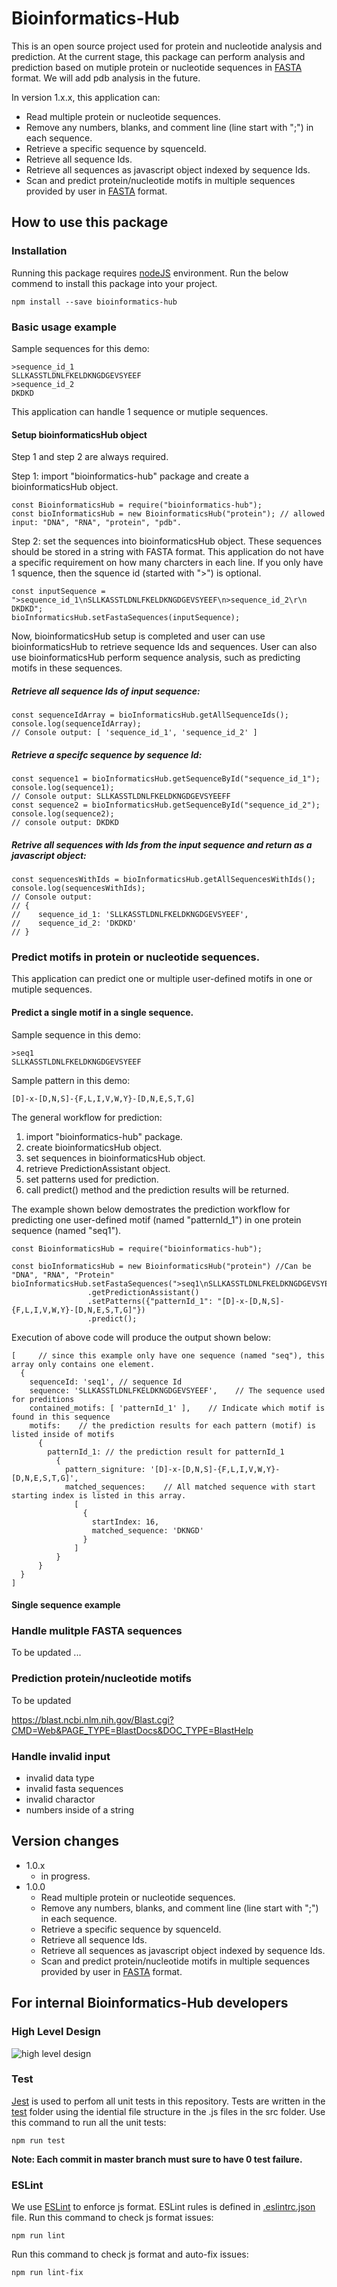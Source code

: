 # Bioinformatics-Hub
This is an open source project used for protein and nucleotide analysis and prediction. At the current stage, this package can perform analysis and prediction based on mutiple protein or nucleotide sequences in [FASTA](https://blast.ncbi.nlm.nih.gov/Blast.cgi?CMD=Web&PAGE_TYPE=BlastDocs&DOC_TYPE=BlastHelp) format. We will add pdb analysis in the future.

In version 1.x.x, this application can: 
- Read multiple protein or nucleotide sequences.
- Remove any numbers, blanks, and comment line (line start with ";") in each sequence.
- Retrieve a specific sequence by squenceId.
- Retrieve all sequence Ids.
- Retrieve all sequences as javascript object indexed by sequence Ids.
- Scan and predict protein/nucleotide motifs in multiple sequences provided by user in [FASTA](https://blast.ncbi.nlm.nih.gov/Blast.cgi?CMD=Web&PAGE_TYPE=BlastDocs&DOC_TYPE=BlastHelp) format.

## How to use this package
### Installation
Running this package requires [nodeJS](https://nodejs.org/en/) environment. Run the below commend to install this package into your project.
```
npm install --save bioinformatics-hub
```
### Basic usage example

Sample sequences for this demo: 
```
>sequence_id_1
SLLKASSTLDNLFKELDKNGDGEVSYEEF
>sequence_id_2
DKDKD
```
This application can handle 1 sequence or mutiple sequences.
#### Setup bioinformaticsHub object
Step 1 and step 2 are always required.

Step 1: import "bioinformatics-hub" package and create a bioinformaticsHub object.
```
const BioinformaticsHub = require("bioinformatics-hub");
const bioInformaticsHub = new BioinformaticsHub("protein"); // allowed input: "DNA", "RNA", "protein", "pdb".
```
Step 2: set the sequences into bioinformaticsHub object. These sequences should be stored in a string with FASTA format. This application do not have a specific requirement on how many charcters in each line. If you only have 1 squence, then the squence id (started with ">") is optional.
```
const inputSequence = ">sequence_id_1\nSLLKASSTLDNLFKELDKNGDGEVSYEEF\n>sequence_id_2\r\n DKDKD";
bioInformaticsHub.setFastaSequences(inputSequence); 
```
Now, bioinformaticsHub setup is completed and user can use bioinformaticsHub to retrieve sequence Ids and sequences. User can also use bioinformaticsHub perform sequence analysis, such as predicting motifs in these sequences.

##### Retrieve all sequence Ids of input sequence: 
```
const sequenceIdArray = bioInformaticsHub.getAllSequenceIds();
console.log(sequenceIdArray); 
// Console output: [ 'sequence_id_1', 'sequence_id_2' ]
```
##### Retrieve a specifc sequence by sequence Id:
```
const sequence1 = bioInformaticsHub.getSequenceById("sequence_id_1"); 
console.log(sequence1); 
// Console output: SLLKASSTLDNLFKELDKNGDGEVSYEEFF
const sequence2 = bioInformaticsHub.getSequenceById("sequence_id_2"); 
console.log(sequence2); 
// console output: DKDKD
```
##### Retrive all sequences with Ids from the input sequence and return as a javascript object:
```
const sequencesWithIds = bioInformaticsHub.getAllSequencesWithIds(); 
console.log(sequencesWithIds); 
// Console output: 
// { 
//    sequence_id_1: 'SLLKASSTLDNLFKELDKNGDGEVSYEEF', 
//    sequence_id_2: 'DKDKD' 
// }
```
### Predict motifs in protein or nucleotide sequences.
This application can predict one or multiple user-defined motifs in one or mutiple sequences.
#### Predict a single motif in a single sequence.
Sample sequence in this demo: 
```
>seq1
SLLKASSTLDNLFKELDKNGDGEVSYEEF
```
Sample pattern in this demo:
```
[D]-x-[D,N,S]-{F,L,I,V,W,Y}-[D,N,E,S,T,G]
```
The general workflow for prediction: 
1. import "bioinformatics-hub" package.
2. create bioinformaticsHub object.
3. set sequences in bioinformaticsHub object.
4. retrieve PredictionAssistant object.
5. set patterns used for prediction.
6. call predict() method and the prediction results will be returned.

The example shown below demostrates the prediction workflow for predicting one user-defined motif (named "patternId_1") in one protein sequence (named "seq1").
```
const BioinformaticsHub = require("bioinformatics-hub");

const bioInformaticsHub = new BioinformaticsHub("protein") //Can be "DNA", "RNA", "Protein"
bioInformaticsHub.setFastaSequences(">seq1\nSLLKASSTLDNLFKELDKNGDGEVSYEEF");
                 .getPredictionAssistant()
                 .setPatterns({"patternId_1": "[D]-x-[D,N,S]-{F,L,I,V,W,Y}-[D,N,E,S,T,G]"})
                 .predict();
```
Execution of above code will produce the output shown below:
```
[     // since this example only have one sequence (named "seq"), this array only contains one element.
  { 
    sequenceId: 'seq1', // sequence Id
    sequence: 'SLLKASSTLDNLFKELDKNGDGEVSYEEF',    // The sequence used for preditions
    contained_motifs: [ 'patternId_1' ],    // Indicate which motif is found in this sequence
    motifs:    // the prediction results for each pattern (motif) is listed inside of motifs
      { 
        patternId_1: // the prediction result for patternId_1
          {
            pattern_signiture: '[D]-x-[D,N,S]-{F,L,I,V,W,Y}-[D,N,E,S,T,G]', 
            matched_sequences:    // All matched sequence with start starting index is listed in this array.
              [ 
                { 
                  startIndex: 16, 
                  matched_sequence: 'DKNGD' 
                }
              ]
          }
      } 
  } 
]
```


#### Single sequence example

### Handle mulitple FASTA sequences
To be updated ...

### Prediction protein/nucleotide motifs
To be updated


https://blast.ncbi.nlm.nih.gov/Blast.cgi?CMD=Web&PAGE_TYPE=BlastDocs&DOC_TYPE=BlastHelp
### Handle invalid input
- invalid data type
- invalid fasta sequences
- invalid charactor
- numbers inside of a string

## Version changes
- 1.0.x
  - in progress.
- 1.0.0
  - Read multiple protein or nucleotide sequences.
  - Remove any numbers, blanks, and comment line (line start with ";") in each sequence.
  - Retrieve a specific sequence by squenceId.
  - Retrieve all sequence Ids.
  - Retrieve all sequences as javascript object indexed by sequence Ids.
  - Scan and predict protein/nucleotide motifs in multiple sequences provided by user in [FASTA](https://blast.ncbi.nlm.nih.gov/Blast.cgi?CMD=Web&PAGE_TYPE=BlastDocs&DOC_TYPE=BlastHelp) format.

## For internal Bioinformatics-Hub developers
### High Level Design
![high level design](./design/image/high_level_design.png)
### Test
 [Jest](https://jestjs.io/docs/en/getting-started) is used to perfom all unit tests in this repository. Tests are written in the [test](./test) folder using the idential file structure in the .js files in the src folder. 
Use this command to run all the unit tests:
```
npm run test
``` 

**Note: Each commit in master branch must sure to have 0 test failure.**

### ESLint
We use [ESLint](https://eslint.org/docs/user-guide/getting-started) to enforce js format. ESLint rules is defined in [.eslintrc.json](./.eslintrc.json) file. 
Run this command to check js format issues: 
```
npm run lint
```
Run this command to check js format and auto-fix issues:
```
npm run lint-fix
```

